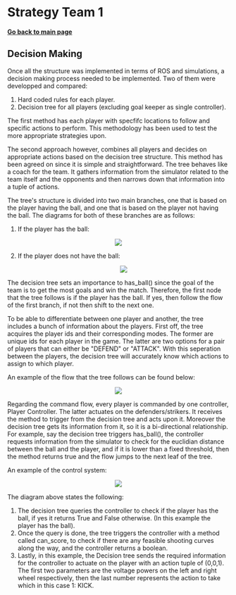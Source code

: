 # **Strategy Team 1**

**[Go back to main page](../Documentation.md)**

## Decision Making

Once all the structure was implemented in terms of ROS and simulations, a decision making process needed to be implemented. Two of them were developped and compared:

1. Hard coded rules for each player.
2. Decision tree for all players (excluding goal keeper as single controller).

The first method has each player with specfifc locations to follow and specific actions to perform. This methodology has been used to test the more appropriate strategies upon.

The second approach however, combines all players and decides on appropriate actions based on the decision tree structure. This method has been agreed on since it is simple and straightforward. The tree behaves like a coach for the team. It gathers information from the simulator related to the team itself and the opponents and then narrows down that information into a tuple of actions. 

The tree's structure is divided into two main branches, one that is based on the player having the ball, and one that is based on the player not having the ball. The diagrams for both of these branches are as follows:

1. If the player has the ball:

<p align="center">
  <img src="../Images/Decision_Tree_1.svg" />
</p>

2. If the player does not have the ball:

   <p align="center">
     <img src="../Images/Decision_Tree_2.svg" />
   </p>

The decision tree sets an importance to has_ball() since the goal of the team is to get the most goals and win the match. Therefore, the first node that the tree follows is if the player has the ball. If yes, then follow the flow of the first branch, if not then shift to the next one.

To be able to differentiate between one player and another, the tree includes a bunch of information about the players. First off, the tree acquires the player ids and their corresponding modes. The former are unique ids for each player in the game. The latter are two options for a pair of players that can either be "DEFEND" or "ATTACK". With this seperation between the players, the decision tree will accurately know which actions to assign to which player.

An example of the flow that the tree follows can be found below:

<p align="center">
  <img src="../Images/Decision Flow.png" />
</p>



Regarding the command flow, every player is commanded by one controller, Player Controller. The latter actuates on the defenders/strikers. It receives the method to trigger from the decision tree and acts upon it. Moreover the decision tree gets its information from it, so it is a bi-directional relationship. For example, say the decision tree triggers has_ball(), the controller requests information from the simulator to check for the euclidian distance between the ball and the player, and if it is lower than a fixed threshold, then the method returns true and the flow jumps to the next leaf of the tree.

An example of the control system:

<p align="center">
  <img src="../Images/Control System.png" />
</p>

The diagram above states the following:

1. The decision tree queries the controller to check if the player has the ball, if yes it returns True and False otherwise. (In this example the player has the ball).
2. Once the query is done, the tree triggers the controller with a method called can_score, to check if there are any feasible shooting curves along the way, and the controller returns a boolean.
3. Lastly, in this example, the Decision tree sends the required information for the controller to actuate on the player with an action tuple of (0,0,1). The first two parameters are the voltage powers on the left and right wheel respectively, then the last number represents the action to take which in this case 1: KICK.
